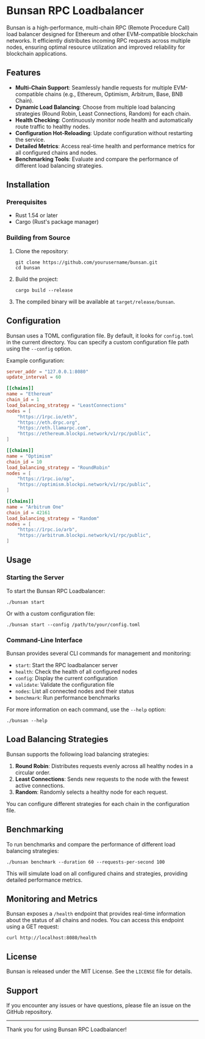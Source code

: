 # Bunsan RPC Loadbalancer

Bunsan is a high-performance, multi-chain RPC (Remote Procedure Call) load balancer designed for Ethereum and other EVM-compatible blockchain networks. It efficiently distributes incoming RPC requests across multiple nodes, ensuring optimal resource utilization and improved reliability for blockchain applications.

## Features

- **Multi-Chain Support**: Seamlessly handle requests for multiple EVM-compatible chains (e.g., Ethereum, Optimism, Arbitrum, Base, BNB Chain).
- **Dynamic Load Balancing**: Choose from multiple load balancing strategies (Round Robin, Least Connections, Random) for each chain.
- **Health Checking**: Continuously monitor node health and automatically route traffic to healthy nodes.
- **Configuration Hot-Reloading**: Update configuration without restarting the service.
- **Detailed Metrics**: Access real-time health and performance metrics for all configured chains and nodes.
- **Benchmarking Tools**: Evaluate and compare the performance of different load balancing strategies.

## Installation

### Prerequisites

- Rust 1.54 or later
- Cargo (Rust's package manager)

### Building from Source

1. Clone the repository:
   ```
   git clone https://github.com/yourusername/bunsan.git
   cd bunsan
   ```

2. Build the project:
   ```
   cargo build --release
   ```

3. The compiled binary will be available at `target/release/bunsan`.

## Configuration

Bunsan uses a TOML configuration file. By default, it looks for `config.toml` in the current directory. You can specify a custom configuration file path using the `--config` option.

Example configuration:

```toml
server_addr = "127.0.0.1:8080"
update_interval = 60

[[chains]]
name = "Ethereum"
chain_id = 1
load_balancing_strategy = "LeastConnections"
nodes = [
    "https://1rpc.io/eth",
    "https://eth.drpc.org",
    "https://eth.llamarpc.com",
    "https://ethereum.blockpi.network/v1/rpc/public",
]

[[chains]]
name = "Optimism"
chain_id = 10
load_balancing_strategy = "RoundRobin"
nodes = [
    "https://1rpc.io/op",
    "https://optimism.blockpi.network/v1/rpc/public",
]

[[chains]]
name = "Arbitrum One"
chain_id = 42161
load_balancing_strategy = "Random"
nodes = [
    "https://1rpc.io/arb",
    "https://arbitrum.blockpi.network/v1/rpc/public",
]
```

## Usage

### Starting the Server

To start the Bunsan RPC Loadbalancer:

```
./bunsan start
```

Or with a custom configuration file:

```
./bunsan start --config /path/to/your/config.toml
```

### Command-Line Interface

Bunsan provides several CLI commands for management and monitoring:

- `start`: Start the RPC loadbalancer server
- `health`: Check the health of all configured nodes
- `config`: Display the current configuration
- `validate`: Validate the configuration file
- `nodes`: List all connected nodes and their status
- `benchmark`: Run performance benchmarks

For more information on each command, use the `--help` option:

```
./bunsan --help
```

## Load Balancing Strategies

Bunsan supports the following load balancing strategies:

1. **Round Robin**: Distributes requests evenly across all healthy nodes in a circular order.
2. **Least Connections**: Sends new requests to the node with the fewest active connections.
3. **Random**: Randomly selects a healthy node for each request.

You can configure different strategies for each chain in the configuration file.

## Benchmarking

To run benchmarks and compare the performance of different load balancing strategies:

```
./bunsan benchmark --duration 60 --requests-per-second 100
```

This will simulate load on all configured chains and strategies, providing detailed performance metrics.

## Monitoring and Metrics

Bunsan exposes a `/health` endpoint that provides real-time information about the status of all chains and nodes. You can access this endpoint using a GET request:

```
curl http://localhost:8080/health
```

## License

Bunsan is released under the MIT License. See the `LICENSE` file for details.

## Support

If you encounter any issues or have questions, please file an issue on the GitHub repository.

---

Thank you for using Bunsan RPC Loadbalancer!
